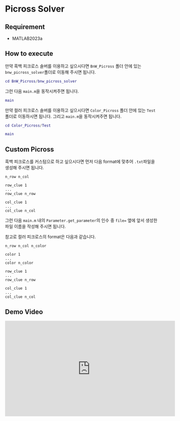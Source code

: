 # Picross Solver

## Requirement
- MATLAB2023a

## How to execute
만약 흑백 피크로스 솔버를 이용하고 싶으시다면 `BnW_Picross` 폴더 안에 있는 `bnw_picross_solver`폴더로 이동해 주시면 됩니다.

```matlab
cd BnW_Picross/bnw_picross_solver
```

그런 다음 `main.m`을 동작시켜주면 됩니다.
```matlab
main
```

만약 컬러 피크로스 솔버를 이용하고 싶으시다면 `Color_Picross` 폴더 안에 있는 `Test`폴더로 이동하시면 됩니다. 그리고 `main.m`을 동작시켜주면 됩니다.
```matlab
cd Color_Picross/Test

main
```

## Custom Picross
흑백 피크로스를 커스텀으로 하고 싶으시다면 먼저 다음 format에 맞추어 `.txt`파일을 생성해 주시면 됩니다.

```
n_row n_col

row_clue 1
...
row_clue n_row

col_clue 1
...
col_clue n_col
```

그런 다음 `main.m` 내의 `Parameter.get_parameter`의 인수 중 `file=` 옆에 앞서 생성한 파일 이름을 작성해 주시면 됩니다.

참고로 컬러 피크로스의 format은 다음과 같습니다.

```
n_row n_col n_color

color 1
...
color n_color

row_clue 1
...
row_clue n_row

col_clue 1
...
col_clue n_col
```

## Demo Video
<iframe width="560" height="315" src="https://www.youtube.com/embed/0G2ZuZMgCYM?si=FmI7smbw1M7GHaOH" title="YouTube video player" frameborder="0" allow="accelerometer; autoplay; clipboard-write; encrypted-media; gyroscope; picture-in-picture; web-share" allowfullscreen></iframe>